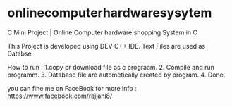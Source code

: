 # onlinecomputerhardwaresysytem
C Mini Project | Online Computer hardware shopping System in C 

This Project is developed using DEV C++ IDE.
Text Files are used as Databse

How  to run :
1.copy or download file as c prograam.
2. Compile and run programm.
3. Database file are autometically created by program.
4. Done.


you can fine me on FaceBook for more info : https://www.facebook.com/rajjani8/



